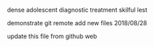 dense
adolescent
diagnostic
treatment
skilful
lest



demonstrate
git remote add new files 2018/08/28

update this file from github web
